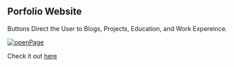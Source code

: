 <h2>Porfolio Website</h2>
<p>Buttons Direct the User to Blogs, Projects, Education, and Work Expereince.</p>
<a href='https://elizabethkaren.netlify.app/'  target="_blank"><img src='./Images/openPageNow.png' alt='openPage' /></a>
<p>Check it out <a href='https://elizabethkaren.netlify.app/' target="_blank">here</a></p>